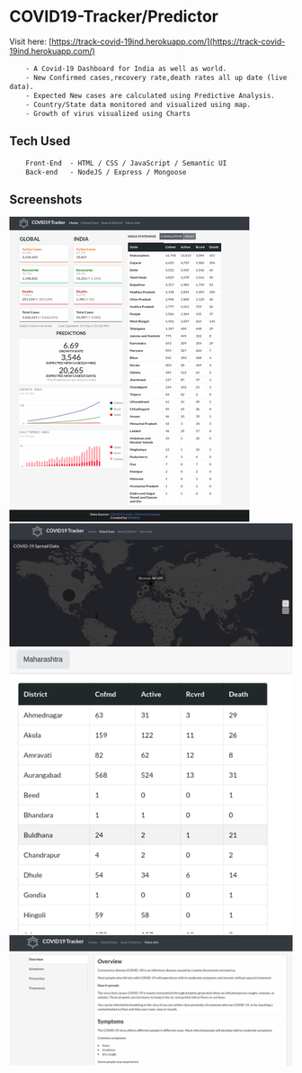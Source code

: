 # COVID19-Tracker/Predictor
Visit here: [https://track-covid-19ind.herokuapp.com/](https://track-covid-19ind.herokuapp.com/)

        - A Covid-19 Dashboard for India as well as world.
        - New Confirmed cases,recovery rate,death rates all up date (live data).
        - Expected New cases are calculated using Predictive Analysis.
        - Country/State data monitored and visualized using map.
        - Growth of virus visualized using Charts
## Tech Used
        Front-End  - HTML / CSS / JavaScript / Semantic UI
        Back-end   - NodeJS / Express / Mongoose
## Screenshots
![Home Page](screnshots/page1.png)
![Global Page](screnshots/page2.png)
![State Page](screnshots/page3.png)
![Info Page](screnshots/page4.png)
      
